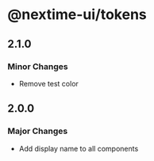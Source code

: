 # @nextime-ui/tokens

## 2.1.0

### Minor Changes

- Remove test color

## 2.0.0

### Major Changes

- Add display name to all components
